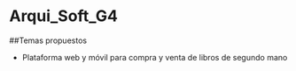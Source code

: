 # Arqui_Soft_G4
##Temas propuestos
- Plataforma web y móvil para compra y venta de libros de segundo mano
